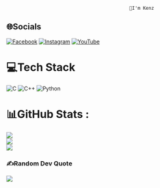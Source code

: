                                                  👋I'm Kenz
  
## 🌐Socials
[![Facebook](https://img.shields.io/badge/Facebook-%231877F2.svg?logo=Facebook&logoColor=white)](https://facebook.com/https://www.facebook.com/AK12.kEnZ/) [![Instagram](https://img.shields.io/badge/Instagram-%23E4405F.svg?logo=Instagram&logoColor=white)](https://instagram.com/https://l.facebook.com/l.php?u=https%3A%2F%2Fwww.instagram.com%2Fover9_kenz%3Ffbclid%3DIwAR3wiHyXUz38zTTK0DhIaQ3PmYGM8c5MxoJL2U3oxUzsrtpTOH6FCy4NZ4g&h=AT3WSPlVa6nL0APfk3tOcOc_98Calj_iu_29KogpjLV5j0ldibnzYYJ71ZEOkuZ7M8heYQD1HmEBXcqfL8bc0pZu0IaT07LeXe3p63iJ8W6QtJd-UWq3l3XvdOHACxB7M1PykDN5YzmZva5AL2n6) [![YouTube](https://img.shields.io/badge/YouTube-%23FF0000.svg?logo=YouTube&logoColor=white)]([https://youtube.com/c/https://www.youtube.com/@OvernightKenz]) 

# 💻Tech Stack
![C](https://img.shields.io/badge/c-%2300599C.svg?style=for-the-badge&logo=c&logoColor=white)
![C++](https://img.shields.io/badge/c-%2300599C.svg?style=for-the-badge&logo=c++&logoColor=white)
![Python](https://img.shields.io/badge/c-%2300599C.svg?style=for-the-badge&logo=python&logoColor=white)
# 📊GitHub Stats :
![](https://github-readme-stats.vercel.app/api?username=quankenz&theme=radical&hide_border=false&include_all_commits=false&count_private=false)<br/>
![](https://github-readme-streak-stats.herokuapp.com/?user=quankenz&theme=radical&hide_border=false)<br/>
![](https://github-readme-stats.vercel.app/api/top-langs/?username=quankenz&theme=radical&hide_border=false&include_all_commits=false&count_private=false&layout=compact)

### ✍️Random Dev Quote
![](https://quotes-github-readme.vercel.app/api?type=horizontal&theme=tokyonight)



